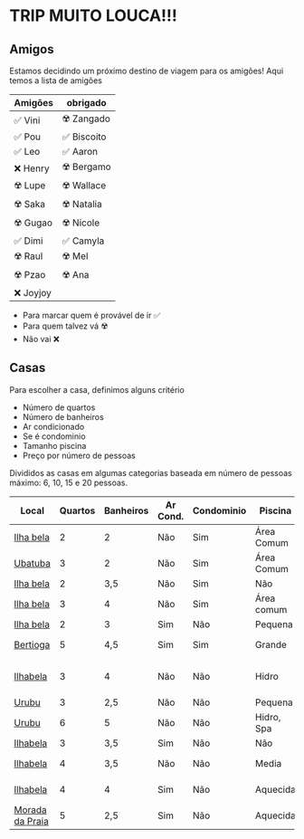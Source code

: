 # TRIP MUITO LOUCA!!!

## Amigos

Estamos decidindo um próximo destino de viagem para os amigões! Aqui temos a lista de amigões

| Amigões | obrigado |
| - | - |
| ✅ Vini |☢️ Zangado |
| ✅ Pou | ✅ Biscoito | 
| ✅ Leo | ✅ Aaron |
| ❌ Henry |☢️ Bergamo | 
| ☢️ Lupe | ☢️ Wallace |
| ☢️ Saka | ☢️ Natalia | 
| ☢️ Gugao |☢️ Nicole |
| ✅ Dimi |✅ Camyla |
| ☢️ Raul |☢️ Mel |
| ☢️ Pzao |☢️ Ana |
| ❌ Joyjoy||

* Para marcar quem é provável de ir ✅
* Para quem talvez vá ☢️
* Não vai ❌

## Casas

Para escolher a casa, definimos alguns critério
* Número de quartos
* Número de banheiros
* Ar condicionado
* Se é condominio
* Tamanho piscina
* Preço por número de pessoas

Divididos as casas em algumas categorias baseada em número de pessoas máximo: 6, 10, 15 e 20 pessoas. 

|Local|Quartos|Banheiros|Ar Cond.|Condominio|Piscina|Adicionais|Preço|
|-|-|-|-|-|-|-|-|
|[Ilha bela](https://abrir.link/bKPcA)|2|2|Não|Sim|Área Comum||R$782,50|
|[Ubatuba](https://abrir.link/xLapr)|3|2|Não|Sim|Área Comum|Lago perto 6 pessoas|R$375,20|
|[Ilha bela](https://abrir.link/VzUsL)|2|3,5|Não|Sim|Não||R$489,10|
|[Ilha bela](https://abrir.link/FthlM)|3|4|Não|Sim|Área comum|8 pessoas|R$792,63|
|[Ilha bela](https://abrir.link/qMPvP)|2|3|Sim|Não|Pequena|6 pessoas|R$698,16|
|[Bertioga](https://abrir.link/siNKH)|5|4,5|Sim|Sim|Grande|20 pessoas|R$286,35|
|[Ilhabela](https://abrir.link/GXmRY)|3|4|Não|Não|Hidro|8 pessoas, junho|R$520,00|
|[Urubu](https://abrir.link/MWPMI)|3|2,5|Não|Não|Pequena|Praia|R$921,75|
|[Urubu](https://abrir.link/TTETa)|6|5|Não|Não|Hidro, Spa|14 pessoas|R$1305,50|
|[Ilhabela](https://abrir.link/ruMrQ)|3|3,5|Sim|Não|Não|9 pessoas|R$819,88|
|[Ilhabela](https://abrir.link/ctFLf)|4|3,5|Não|Não|Media|Praia, 14 pessoas|R$426,64|
|[Ilhabela](https://abrir.link/zrtQT)|4|4|Sim|Não|Aquecida|12 pessoas|R$708,33|
|[Morada da Praia](https://air.tl/MbjicvqZ)|5|2,5|Sim|Não|Aquecida|20 pessoas|R$332,15|
## 